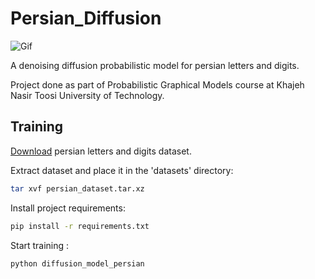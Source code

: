 # Persian_Diffusion

![Gif](https://github.com/rQBx91/Persian_Diffusion/blob/main/result/persian/samples/gifs/gif1.gif)

A denoising diffusion probabilistic model for persian letters and digits. 

Project done as part of Probabilistic Graphical Models course at Khajeh Nasir Toosi University of Technology.

## Training
[Download](https://drive.google.com/file/d/17wi28DBfS_kmXhMNRqqpUdgWOJNhhON7/view?usp=sharing) persian letters and digits dataset.

Extract dataset and place it in the 'datasets' directory:

```bash
tar xvf persian_dataset.tar.xz
```

Install project requirements:

```bash
pip install -r requirements.txt
```

Start training :

```bash
python diffusion_model_persian
```